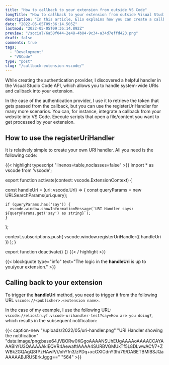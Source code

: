 ```yaml
---
title: "How to callback to your extension from outside VS Code"
longTitle: "How to callback to your extension from outside Visual Studio Code"
description: "In this article, Elio explains how you can create a callback URL that triggers your extension. This allows you to process files, open web pages, and more"
date: "2022-05-05T09:36:14.505Z"
lastmod: "2022-05-05T09:36:14.892Z"
preview: "/social/6a58f044-2e48-4b84-9c34-a34d7effd423.png"
draft: false
comments: true
tags:
  - "Development"
  - "VSCode"
type: "post"
slug: "/callback-extension-vscode/"
---
```


While creating the authentication provider, I discovered a helpful handler in the Visual Studio Code API, which allows you to handle system-wide URIs and callback into your extension.

In the case of the authentication provider, I use it to retrieve the token that gets passed from the callback, but you can use the registerUriHandler for many more scenarios. You can, for instance, integrate a callback from your website into VS Code. Execute scripts that open a file/content you want to get processed by your extension.

## How to use the registerUriHandler

It is relatively simple to create your own URI handler. All you need is the following code:

{{< highlight typescript "linenos=table,noclasses=false" >}}
import * as vscode from 'vscode';

export function activate(context: vscode.ExtensionContext) {

  const handleUri = (uri: vscode.Uri) => {
  const queryParams = new URLSearchParams(uri.query);

    if (queryParams.has('say')) {
      vscode.window.showInformationMessage(`URI Handler says: ${queryParams.get('say') as string}`);
    }
  };

  context.subscriptions.push(
    vscode.window.registerUriHandler({
      handleUri
    })
  );
}

export function deactivate() {}
{{< / highlight >}}

{{< blockquote type="info" text="The logic in the **handleUri** is up to you/your extension." >}}

## Calling back to your extension

To trigger the **handleUri** method, you need to trigger it from the following URL `vscode://<publisher>.<extension name>`.

In the case of my example, I use the following URL: `vscode://eliostruyf.vscode-urihandler-test?say=How are you doing?`, which results in the subsequent notification:

{{< caption-new "/uploads/2022/05/uri-handler.png" "URI Handler showing the notification"  "data:image/png;base64,iVBORw0KGgoAAAANSUhEUgAAAAoAAAACCAYAAABhYU3QAAAAAklEQVR4AewaftIAAAA4SURBVGMUkTf5L8DLwwACf/7+ZWBkZGQAgQ8fPzHAwP///xhYfn3/zPDq+xcGXICdnY3h/79/DABETBMlBSJQaAAAAABJRU5ErkJggg==" "564" >}}